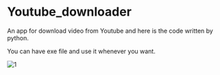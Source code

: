 # Youtube_downloader
An app for download video from Youtube
and here is the code written by python.

You can have exe file and use it whenever you want.

![1](https://user-images.githubusercontent.com/92177125/143763274-f3cfbb5d-9948-488a-8355-be5a635dbf1e.jpg)
